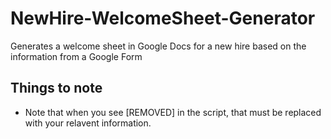 # NewHire-WelcomeSheet-Generator
Generates a welcome sheet in Google Docs for a new hire based on the information from a Google Form

## Things to note
* Note that when you see [REMOVED] in the script, that must be replaced with your relavent information.
